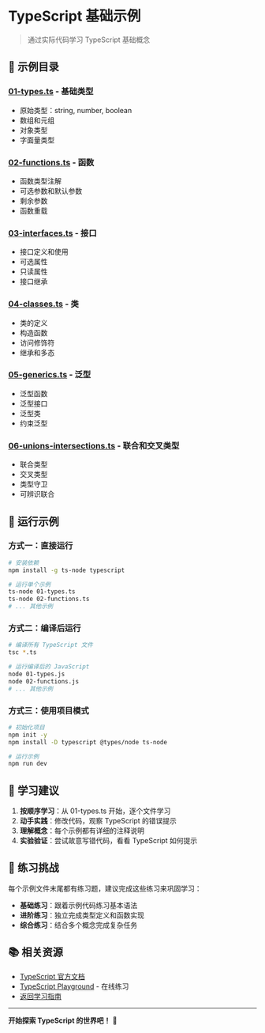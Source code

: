 # TypeScript 基础示例

> 通过实际代码学习 TypeScript 基础概念

## 📂 示例目录

### [01-types.ts](./01-types.ts) - 基础类型
- 原始类型：string, number, boolean
- 数组和元组
- 对象类型
- 字面量类型

### [02-functions.ts](./02-functions.ts) - 函数
- 函数类型注解
- 可选参数和默认参数
- 剩余参数
- 函数重载

### [03-interfaces.ts](./03-interfaces.ts) - 接口
- 接口定义和使用
- 可选属性
- 只读属性
- 接口继承

### [04-classes.ts](./04-classes.ts) - 类
- 类的定义
- 构造函数
- 访问修饰符
- 继承和多态

### [05-generics.ts](./05-generics.ts) - 泛型
- 泛型函数
- 泛型接口
- 泛型类
- 约束泛型

### [06-unions-intersections.ts](./06-unions-intersections.ts) - 联合和交叉类型
- 联合类型
- 交叉类型
- 类型守卫
- 可辨识联合

## 🚀 运行示例

### 方式一：直接运行
```bash
# 安装依赖
npm install -g ts-node typescript

# 运行单个示例
ts-node 01-types.ts
ts-node 02-functions.ts
# ... 其他示例
```

### 方式二：编译后运行
```bash
# 编译所有 TypeScript 文件
tsc *.ts

# 运行编译后的 JavaScript
node 01-types.js
node 02-functions.js
# ... 其他示例
```

### 方式三：使用项目模式
```bash
# 初始化项目
npm init -y
npm install -D typescript @types/node ts-node

# 运行示例
npm run dev
```

## 📝 学习建议

1. **按顺序学习**：从 01-types.ts 开始，逐个文件学习
2. **动手实践**：修改代码，观察 TypeScript 的错误提示
3. **理解概念**：每个示例都有详细的注释说明
4. **实验验证**：尝试故意写错代码，看看 TypeScript 如何提示

## 🎯 练习挑战

每个示例文件末尾都有练习题，建议完成这些练习来巩固学习：

- **基础练习**：跟着示例代码练习基本语法
- **进阶练习**：独立完成类型定义和函数实现
- **综合练习**：结合多个概念完成复杂任务

## 📚 相关资源

- [TypeScript 官方文档](https://www.typescriptlang.org/docs/)
- [TypeScript Playground](https://www.typescriptlang.org/play) - 在线练习
- [返回学习指南](../../README.md)

---

**开始探索 TypeScript 的世界吧！** 🚀 